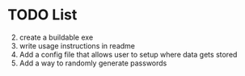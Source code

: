 # TODO List
2. create a buildable exe
2. write usage instructions in readme
2. Add a config file that allows user to setup where data gets stored
2. Add a way to randomly generate passwords